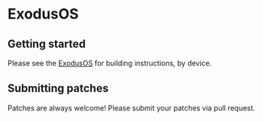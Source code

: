 ExodusOS
===========

Getting started
---------------

Please see the [ExodusOS](https://null) for building instructions, by device.

Submitting patches
------------------
Patches are always welcome! Please submit your patches via pull request.
